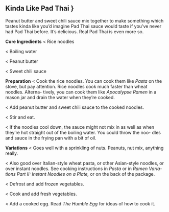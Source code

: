 ## Kinda Like Pad Thai }

Peanut butter and sweet chili sauce mix together to make something which
tastes kinda like you’d imagine Pad Thai sauce would taste if you’ve never
had Pad Thai before. It’s delicious. Real Pad Thai is even more so.

**Core Ingredients**
< Rice noodles

< Boiling water

< Peanut butter

< Sweet chili sauce

**Preparation**
< Cook the rice noodles. You can cook them like _Pasta_ on the stove, but pay
attention. Rice noodles cook much faster than wheat noodles. Alterna-
tively, you can cook them like _Apocalypse Ramen_ in a mason jar and drain
the water when they’re cooked.

< Add peanut butter and sweet chili sauce to the cooked noodles.

< Stir and eat.

< If the noodles cool down, the sauce might not mix in as well as when
they’re hot straight out of the boiling water. You could throw the noo-
dles and sauce in the frying pan with a bit of oil.

**Variations**
< Goes well with a sprinkling of nuts. Peanuts, nut mix, anything really.

< Also good over Italian-style wheat pasta, or other Asian-style noodles, or
over instant noodles. See cooking instructions in _Pasta_ or in _Ramen Varia-
tions Part II: Instant Noodles on a Plate,_ or on the back of the package.

< Defrost and add frozen vegetables.

< Cook and add fresh vegetables.

< Add a cooked egg. Read _The Humble Egg_ for ideas of how to cook it.